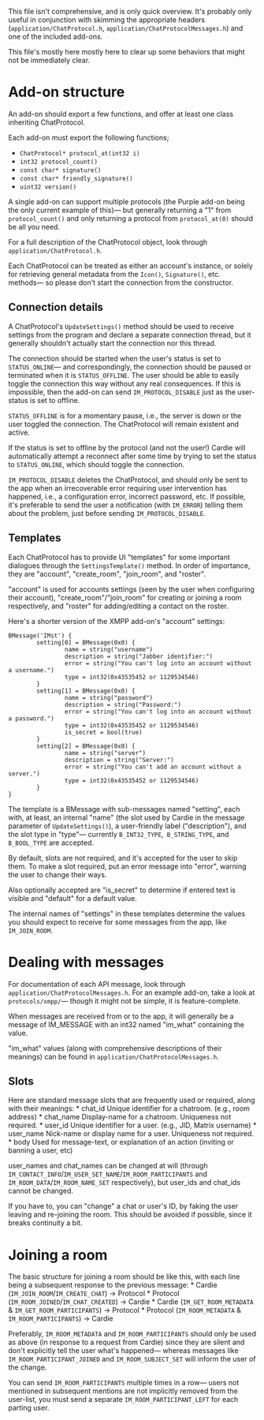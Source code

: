 This file isn't comprehensive, and is only quick overview. It's probably
only useful in conjunction with skimming the appropriate headers
(`application/ChatProtocol.h`, `application/ChatProtocolMessages.h`) and one of
the included add-ons.

This file's mostly here mostly here to clear up some behaviors that might not be
immediately clear.


# Add-on structure
An add-on should export a few functions, and offer at least one class inheriting
ChatProtocol.

Each add-on must export the following functions;
- `ChatProtocol* protocol_at(int32 i)`
- `int32 protocol_count()`
- `const char* signature()`
- `const char* friendly_signature()`
- `uint32 version()`

A single add-on can support multiple protocols (the Purple add-on being the
only current example of this)― but generally returning a "1" from
`protocol_count()` and only returning a protocol from `protocol_at(0)` should be
all you need.

For a full description of the ChatProtocol object, look through
`application/ChatProtocol.h`.

Each ChatProtocol can be treated as either an account's instance, or solely for
retrieving general metadata from the `Icon()`, `Signature()`, etc. methods― so
please don't start the connection from the constructor.


## Connection details
A ChatProtocol's `UpdateSettings()` method should be used to receive settings
from the program and declare a separate connection thread, but it generally
shouldn't actually start the connection nor this thread.

The connection should be started when the user's status is set to
`STATUS_ONLINE`― and correspondingly, the connection should be paused or
terminated when it is `STATUS_OFFLINE`. The user should be able to easily toggle
the connection this way without any real consequences. If this is impossible,
then the add-on can send `IM_PROTOCOL_DISABLE` just as the user-status is set
to offline.

`STATUS_OFFLINE` is for a momentary pause, i.e., the server is down or the user
toggled the connection. The ChatProtocol will remain existent and active.

If the status is set to offline by the protocol (and not the user!) Cardie will
automatically attempt a reconnect after some time by trying to set the status
to `STATUS_ONLINE`, which should toggle the connection.

`IM_PROTOCOL_DISABLE` deletes the ChatProtocol, and should only be sent to the
app when an irrecoverable error requiring user intervention has happened, i.e.,
a configuration error, incorrect password, etc. If possible, it's preferable to
send the user a notification (with `IM_ERROR`) telling them about the problem,
just before sending `IM_PROTOCOL_DISABLE`.


## Templates
Each ChatProtocol has to provide UI "templates" for some important dialogues
through the `SettingsTemplate()` method. In order of importance, they are
"account", "create_room", "join_room", and "roster".

"account" is used for accounts settings (seen by the user when configuring their
account), "create_room"/"join_room" for creating or joining a room respectively,
and "roster" for adding/editing a contact on the roster.

Here's a shorter version of the XMPP add-on's "account" settings:

```
BMessage('IMst') {
        setting[0] = BMessage(0x0) {
                name = string("username")
                description = string("Jabber identifier:")
                error = string("You can't log into an account without a username.")
                type = int32(0x43535452 or 1129534546)
        }
        setting[1] = BMessage(0x0) {
                name = string("password")
                description = string("Password:")
                error = string("You can't log into an account without a password.")
                type = int32(0x43535452 or 1129534546)
                is_secret = bool(true)
        }
        setting[2] = BMessage(0x0) {
                name = string("server")
                description = string("Server:")
                error = string("You can't add an account without a server.")
                type = int32(0x43535452 or 1129534546)
        }
}
```

The template is a BMessage with sub-messages named "setting", each with, at
least, an internal "name" (the slot used by Cardie in the message parameter of
`UpdateSettings()`), a user-friendly label ("description"), and the slot type
in "type"― currently `B_INT32_TYPE`,` B_STRING_TYPE`, and `B_BOOL_TYPE` are
accepted.

By default, slots are not required, and it's accepted for the user to skip them.
To make a slot required, put an error message into "error", warning the user
to change their ways.

Also optionally accepted are "is_secret" to determine if entered text is
visible and "default" for a default value.

The internal names of "settings" in these templates determine the values you
should expect to receive for some messages from the app, like `IM_JOIN_ROOM`.



# Dealing with messages
For documentation of each API message, look through
`application/ChatProtocolMessages.h`. For an example add-on, take a look at
`protocols/xmpp/`― though it might not be simple, it is feature-complete.

When messages are received from or to the app, it will generally be a message
of IM_MESSAGE with an int32 named "im_what" containing the value.

"im_what" values (along with comprehensive descriptions of their meanings) 
can be found in `application/ChatProtocolMessages.h`.

## Slots
Here are standard message slots that are frequently used or required, along
with their meanings:
	* chat_id	Unique identifier for a chatroom. (e.g., room address)
	* chat_name	Display-name for a chatroom. Uniqueness not required.
	* user_id	Unique identifier for a user. (e.g., JID, Matrix username)
	* user_name	Nick-name or display name for a user. Uniqueness not required.
	* body		Used for message-text, or explanation of an action (inviting or banning a user, etc)

user_names and chat_names can be changed at will
(through `IM_CONTACT_INFO`/`IM_USER_SET_NAME`/`IM_ROOM_PARTICIPANTS` and
`IM_ROOM_DATA`/`IM_ROOM_NAME_SET` respectively), but user_ids and chat_ids
cannot be changed.

If you have to, you can "change" a chat or user's ID, by faking the user leaving
and re-joining the room. This should be avoided if possible, since it breaks
continuity a bit.



# Joining a room
The basic structure for joining a room should be like this, with each line being
a subsequent response to the previous message:
	* Cardie (`IM_JOIN_ROOM`/`IM_CREATE_CHAT`) → Protocol
	* Protocol (`IM_ROOM_JOINED`/`IM_CHAT_CREATED`) → Cardie 
	* Cardie (`IM_GET_ROOM_METADATA` & `IM_GET_ROOM_PARTICIPANTS`) → Protocol
	* Protocol (`IM_ROOM_METADATA` & `IM_ROOM_PARTICIPANTS`) → Cardie

Preferably, `IM_ROOM_METADATA` and `IM_ROOM_PARTICIPANTS` should only be used as
above (in response to a request from Cardie) since they are silent and don't
explicitly tell the user what's happened― whereas messages like
`IM_ROOM_PARTICIPANT_JOINED` and `IM_ROOM_SUBJECT_SET` will inform the user of
the change.

You can send `IM_ROOM_PARTICIPANTS` multiple times in a row― users
not mentioned in subsequent mentions are not implicitly removed from the
user-list, you must send a separate `IM_ROOM_PARTICIPANT_LEFT` for each parting
user.
